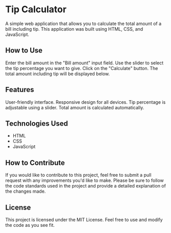 # Tip Calculator

A simple web application that allows you to calculate the total amount of a bill including tip. This application was built using HTML, CSS, and JavaScript.

## How to Use

Enter the bill amount in the "Bill amount" input field.
Use the slider to select the tip percentage you want to give.
Click on the "Calculate" button.
The total amount including tip will be displayed below.

## Features
User-friendly interface.
Responsive design for all devices.
Tip percentage is adjustable using a slider.
Total amount is calculated automatically.

## Technologies Used
- HTML
- CSS
- JavaScript
## How to Contribute

If you would like to contribute to this project, feel free to submit a pull request with any improvements you'd like to make. Please be sure to follow the code standards used in the project and provide a detailed explanation of the changes made.

## License

This project is licensed under the MIT License. Feel free to use and modify the code as you see fit.



